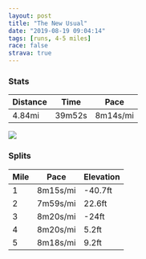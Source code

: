 ```yaml
---
layout: post
title: "The New Usual"
date: "2019-08-19 09:04:14"
tags: [runs, 4-5 miles]
race: false
strava: true
---
```


### Stats

| Distance | Time | Pace |
|----------|------|------|
|4.84mi|39m52s|8m14s/mi|

<img src='https://maps.googleapis.com/maps/api/staticmap?maptype=roadmap&path=enc:miiwF|ckbMED?MIFYDk@AMBKP[RCDo@Ze@Eg@JQGQ?i@FWCc@TsAb@c@CWL]HGJm@Dk@Cu@?_@HYL[AUF_AP}@@[PgATMAYKEKUyA@JGFARMh@_@Ja@Ak@FSJELWBID_@AUFg@@uAb@GCK@cBTIFW?GFSDc@De@@[Hw@Fm@Jc@NIAa@Dm@Nk@@e@PoALkATO?QEOBk@LYD_@PCD}@JQD[ROI]?IEg@Fc@?_@PKKUIYJa@?[LkAV[DGEYCi@PwAP[TgAlAMVUTs@~@sBtBUNE?EBQ^c@f@KRSTUTKDCHE?MLODOLk@~@WTW^WPSTITALKLMX{@z@Yn@MLIEI@u@`AUd@s@x@_@l@]`@ML[Nm@z@e@X_@b@m@^IL?LMP_BbAG?OIOCMA[Ds@B_AOk@AqA]S?GIME{@D_ACMCSKa@]KCS?UC[O_@KOPS`@Ct@O`@m@bASdA}@jDKVWvA[lAW`@Qd@If@Qh@CX?ZG\BRE^CrAId@?x@QhA@`@?r@B`@AZJhAANDX?`@@TFNCl@YfCYhBSp@U`AIt@Ej@KZId@EJEBO`@WxAOp@_@r@M\]bBOb@u@`Be@pAKFOXIFMRo@r@MT{@nBW~@a@dAUpAc@fAG`@MX[nAYz@[lBU~@QdAW`AOd@[tAOdAQr@c@~AY~AM|AMb@C^Y`AIHMF?Hs@Ka@QUGE?KCK@_@U[I]?a@Ci@a@IAWMMKKQSKGIc@Ie@COEKG_@Mi@e@a@WIC]Ca@a@KCO@WCKIG@GUaAm@KQQEMZKPKb@@JWh@UTQXKTKNCROLCAG?SXMDYl@C@JV?DSCk@[{@[SSkAGUOUc@[QOUYUe@OyAs@YEUI]QKM_@s@SYq@_@OUUU]MSSQEUMs@i@_@UWAMEe@a@KE[]]Uo@u@AAUFMEOWUSOSc@WE?UHW^Qf@EZKTGZe@|@Sn@]\IVSRQ^G\Bn@Uf@Qx@KX[f@OJWh@[PIRMJGPMLYn@OJIEBTWOm@Q[SIEGMQSYSe@H[GQMWMa@a@CCM?IJ]t@[bAGf@I@I^@HE\&key=AIzaSyC1MId7bFpkLXNAaYhBSTb8jLyiSqzbDtM&size=800x800&markers=color:yellow|label:S|40.68519,-73.95407&markers=color:green|label:F|40.733280000000065,-73.98578999999994'>

### Splits

| Mile | Pace | Elevation |
|------|------|-----------|
|1|8m15s/mi|-40.7ft|
|2|7m59s/mi|22.6ft|
|3|8m20s/mi|-24ft|
|4|8m20s/mi|5.2ft|
|5|8m18s/mi|9.2ft|
